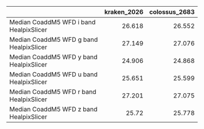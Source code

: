 |                                         |   kraken_2026 |   colossus_2683 |
|:----------------------------------------|--------------:|----------------:|
| Median CoaddM5 WFD i band HealpixSlicer |        26.618 |          26.552 |
| Median CoaddM5 WFD g band HealpixSlicer |        27.149 |          27.076 |
| Median CoaddM5 WFD y band HealpixSlicer |        24.906 |          24.868 |
| Median CoaddM5 WFD u band HealpixSlicer |        25.651 |          25.599 |
| Median CoaddM5 WFD r band HealpixSlicer |        27.201 |          27.075 |
| Median CoaddM5 WFD z band HealpixSlicer |        25.72  |          25.778 |

